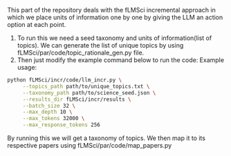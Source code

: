 This part of the repository deals with the fLMSci incremental approach in which we place units of information one by one by giving the LLM an action option at each point. 

1. To run this we need a seed taxonomy and units of information(list of topics). We can generate the list of unique topics by using fLMSci/par/code/topic_rationale_gen.py file.
2. Then just modify the example command below to run the code:
Example usage:
```bash
python fLMSci/incr/code/llm_incr.py \
     --topics_path path/to/unique_topics.txt \
     --taxonomy_path path/to/science_seed.json \
     --results_dir fLMSci/incr/results \
     --batch_size 32 \
     --max_depth 10 \
     --max_tokens 32000 \
     --max_response_tokens 256
```
By running this we will get a taxonomy of topics. We then map it to its respective papers using fLMSci/par/code/map_papers.py
